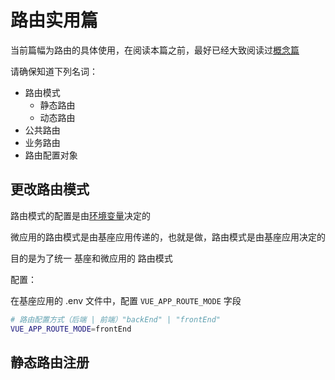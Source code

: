 # 路由实用篇

当前篇幅为路由的具体使用，在阅读本篇之前，最好已经大致阅读过[概念篇](./routerConcept.md)

请确保知道下列名词：

* 路由模式
    - 静态路由
    - 动态路由
* 公共路由
* 业务路由
* 路由配置对象

## 更改路由模式

路由模式的配置是由[环境变量](../environmentVar.md)决定的

微应用的路由模式是由基座应用传递的，也就是做，路由模式是由基座应用决定的

目的是为了统一 基座和微应用的 路由模式

配置：

在基座应用的 .env 文件中，配置 `VUE_APP_ROUTE_MODE` 字段

```zsh
# 路由配置方式（后端 | 前端）"backEnd" | "frontEnd"
VUE_APP_ROUTE_MODE=frontEnd
```

## 静态路由注册
